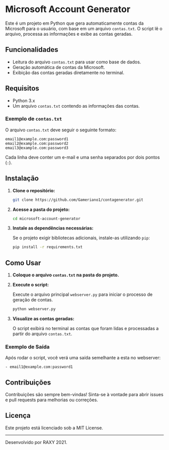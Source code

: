 # Microsoft Account Generator

Este é um projeto em Python que gera automaticamente contas da Microsoft para o usuário, com base em um arquivo `contas.txt`. O script lê o arquivo, processa as informações e exibe as contas geradas.

## Funcionalidades

- Leitura do arquivo `contas.txt` para usar como base de dados.
- Geração automática de contas da Microsoft.
- Exibição das contas geradas diretamente no terminal.

## Requisitos

- Python 3.x
- Um arquivo `contas.txt` contendo as informações das contas.

### Exemplo de `contas.txt`

O arquivo `contas.txt` deve seguir o seguinte formato:

```
email1@example.com:password1
email2@example.com:password2
email3@example.com:password3
```

Cada linha deve conter um e-mail e uma senha separados por dois pontos (`:`).

## Instalação

1. **Clone o repositório:**

   ```bash
   git clone https://github.com/Gameriano1/contagenerator.git
   ```

2. **Acesse a pasta do projeto:**

   ```bash
   cd microsoft-account-generator
   ```

3. **Instale as dependências necessárias:**

   Se o projeto exigir bibliotecas adicionais, instale-as utilizando `pip`:

   ```bash
   pip install -r requirements.txt
   ```

## Como Usar

1. **Coloque o arquivo `contas.txt` na pasta do projeto.**

2. **Execute o script:**

   Execute o arquivo principal `webserver.py` para iniciar o processo de geração de contas.

   ```bash
   python webserver.py
   ```

3. **Visualize as contas geradas:**

   O script exibirá no terminal as contas que foram lidas e processadas a partir do arquivo `contas.txt`.

### Exemplo de Saída

Após rodar o script, você verá uma saída semelhante a esta no webserver:

```
- email1@example.com:password1
```

## Contribuições

Contribuições são sempre bem-vindas! Sinta-se à vontade para abrir issues e pull requests para melhorias ou correções.

## Licença

Este projeto está licenciado sob a MIT License.

---

Desenvolvido por RAXY 2021.
